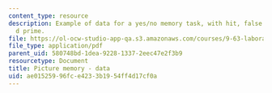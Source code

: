 ```yaml
---
content_type: resource
description: Example of data for a yes/no memory task, with hit, false alarms, and
  d prime.
file: https://ol-ocw-studio-app-qa.s3.amazonaws.com/courses/9-63-laboratory-in-visual-cognition-fall-2009/ae01525996fce4233b1954ff4d17cf0a_MIT9_63F09_rr01.pdf
file_type: application/pdf
parent_uid: 580748bd-1dea-9228-1337-2eec47e2f3b9
resourcetype: Document
title: Picture memory - data
uid: ae015259-96fc-e423-3b19-54ff4d17cf0a
---
```

